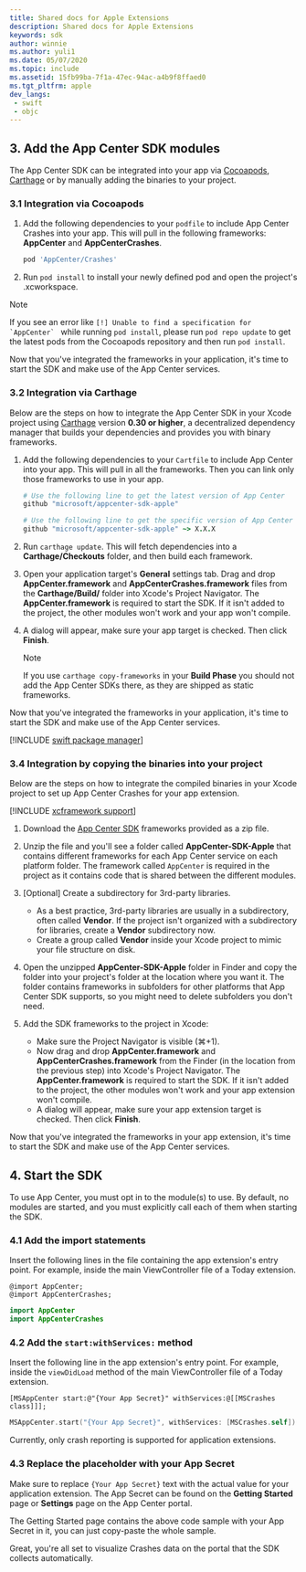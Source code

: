 ```yaml
---
title: Shared docs for Apple Extensions
description: Shared docs for Apple Extensions
keywords: sdk
author: winnie
ms.author: yuli1
ms.date: 05/07/2020
ms.topic: include
ms.assetid: 15fb99ba-7f1a-47ec-94ac-a4b9f8ffaed0
ms.tgt_pltfrm: apple
dev_langs:  
 - swift
 - objc
---
```


## 3. Add the App Center SDK modules

The App Center SDK can be integrated into your app via [Cocoapods](https://cocoapods.org), [Carthage](https://github.com/Carthage/Carthage) or by manually adding the binaries to your project.

### 3.1 Integration via Cocoapods

1. Add the following dependencies to your `podfile` to include App Center Crashes into your app. This will pull in the following frameworks: **AppCenter** and **AppCenterCrashes**.

	```ruby
	pod 'AppCenter/Crashes'
	```

2. Run `pod install` to install your newly defined pod and open the project's .xcworkspace.

> [!NOTE]
> If you see an error like ```[!] Unable to find a specification for `AppCenter` ```
>  while running `pod install`, please run `pod repo update` to get the latest pods from the Cocoapods repository and then run `pod install`.

Now that you've integrated the frameworks in your application, it's time to start the SDK and make use of the App Center services.

### 3.2 Integration via Carthage

Below are the steps on how to integrate the App Center SDK in your Xcode project using [Carthage](https://github.com/Carthage/Carthage) version **0.30 or higher**, a decentralized dependency manager that builds your dependencies and provides you with binary frameworks.

1. Add the following dependencies to your `Cartfile` to include App Center into your app. This will pull in all the frameworks. Then you can link only those frameworks to use in your app.

    ```ruby
    # Use the following line to get the latest version of App Center
    github "microsoft/appcenter-sdk-apple"
    ```

    ```ruby
    # Use the following line to get the specific version of App Center
    github "microsoft/appcenter-sdk-apple" ~> X.X.X
    ```

2. Run `carthage update`. This will fetch dependencies into a **Carthage/Checkouts** folder, and then build each framework.  
3. Open your application target's **General** settings tab. Drag and drop **AppCenter.framework** and **AppCenterCrashes.framework** files from the **Carthage/Build/** folder into Xcode's Project Navigator. The **AppCenter.framework** is required to start the SDK. If it isn't added to the project, the other modules won't work and your app won't compile.
4. A dialog will appear, make sure your app target is checked. Then click **Finish**.

    > [!NOTE]
    > If you use `carthage copy-frameworks` in your **Build Phase** you should not add the App Center SDKs there, as they are shipped as static frameworks.

Now that you've integrated the frameworks in your application, it's time to start the SDK and make use of the App Center services.

[!INCLUDE [swift package manager](swift-package-manager.md)]

### 3.4 Integration by copying the binaries into your project
Below are the steps on how to integrate the compiled binaries in your Xcode project to set up App Center Crashes for your app extension.

[!INCLUDE [xcframework support](xcframeworks.md)]

1. Download the [App Center SDK](https://github.com/Microsoft/AppCenter-SDK-Apple/releases) frameworks provided as a zip file.

2. Unzip the file and you'll see a folder called **AppCenter-SDK-Apple** that contains different frameworks for each App Center service on each platform folder. The framework called `AppCenter` is required in the project as it contains code that is shared between the different modules.

3. [Optional] Create a subdirectory for 3rd-party libraries.
   * As a best practice, 3rd-party libraries are usually in a subdirectory, often called **Vendor**. If the project isn't organized with a subdirectory for libraries, create a **Vendor** subdirectory now.
   * Create a group called **Vendor** inside your Xcode project to mimic your file structure on disk.

4. Open the unzipped **AppCenter-SDK-Apple** folder in Finder and copy the folder into your project's folder at the location where you want it. The folder contains frameworks in subfolders for other platforms that App Center SDK supports, so you might need to delete subfolders you don't need.

5. Add the SDK frameworks to the project in Xcode:
   * Make sure the Project Navigator is visible (⌘+1).
   * Now drag and drop **AppCenter.framework** and **AppCenterCrashes.framework** from the Finder (in the location from the previous step) into Xcode's Project Navigator. The **AppCenter.framework** is required to start the SDK. If it isn't added to the project, the other modules won't work and your app extension won't compile.
   * A dialog will appear, make sure your app extension target is checked. Then click **Finish**.

Now that you've integrated the frameworks in your app extension, it's time to start the SDK and make use of the App Center services.

## 4. Start the SDK
To use App Center, you must opt in to the module(s) to use. By default, no modules are started, and you must explicitly call each of them when starting the SDK. 

### 4.1 Add the import statements

Insert the following lines in the file containing the app extension's entry point. For example, inside the main ViewController file of a Today extension.

```objc
@import AppCenter;
@import AppCenterCrashes;
```
```swift
import AppCenter
import AppCenterCrashes
```

### 4.2 Add the `start:withServices:` method

Insert the following line in the app extension's entry point. For example, inside the `viewDidLoad` method of the main ViewController file of a Today extension.

```objc
[MSAppCenter start:@"{Your App Secret}" withServices:@[[MSCrashes class]]];
```
```swift
MSAppCenter.start("{Your App Secret}", withServices: [MSCrashes.self])
```

Currently, only crash reporting is supported for application extensions.

### 4.3 Replace the placeholder with your App Secret

Make sure to replace `{Your App Secret}` text with the actual value for your application extension. The App Secret can be found on the **Getting Started** page or **Settings** page on the App Center portal.

The Getting Started page contains the above code sample with your App Secret in it, you can just copy-paste the whole sample.

Great, you're all set to visualize Crashes data on the portal that the SDK collects automatically.
